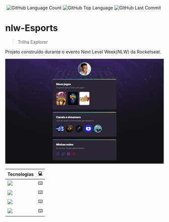 <img alt="" src="https://img.shields.io/github/repo-size/Riquecelo/nlw-Esports" /> <img alt="GitHub Language Count" src="https://img.shields.io/github/languages/count/Riquecelo/nlw-Esports" /> <img alt="GitHub Top Language" src="https://img.shields.io/github/languages/top/Riquecelo/nlw-Esports" /> <img alt="GitHub Last Commit" src="https://img.shields.io/github/last-commit/Riquecelo/nlw-Esports" />

# nlw-Esports
> Trilha Explorer

Projeto construído durante o evento Next Level Week(NLW) da Rocketseat.

![preview](https://github.com/Riquecelo/nlw-Esports/blob/main/assets/print.png)


|Tecnologias|💻|
|-|-|
|![](https://img.shields.io/badge/HTML5-E34F26?style=for-the-badge&logo=html5&logoColor=white)|⌨️
|![](https://img.shields.io/badge/CSS3-1572B6?style=for-the-badge&logo=css3&logoColor=white)|⌨️
|![](https://img.shields.io/badge/GIT-E44C30?style=for-the-badge&logo=git&logoColor=white)|⌨️
|![](https://img.shields.io/badge/GitHub-100000?style=for-the-badge&logo=github&logoColor=white)|⌨️
